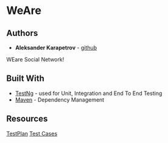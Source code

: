# WeAre

## Authors
* **Aleksander Karapetrov** - [github](https://github.com/Aleksander5329/WeAre)

WEare Social Network!

## Built With
* [TestNg](https://testng.org/doc/) - used for Unit, Integration and End To End Testing
* [Maven](https://maven.apache.org/) - Dependency Management

## Resources
[TestPlan](https://docs.google.com/document/d/1ALkQEkygvwA_Nu3UDet8fIBT3LeGdZQ9/edit?usp=drive_web&ouid=116375287158790332480&rtpof=true)
[Test Cases](https://docs.google.com/spreadsheets/d/1hjUrGQKISG1sMaU0_Ki-J_LYfvV4b3Jb/edit#gid=424540865)

